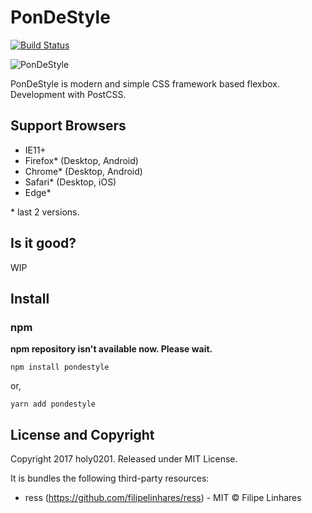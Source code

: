 # PonDeStyle 

[![Build Status](https://travis-ci.org/PonDeStyle/PonDeStyle.svg?branch=master)](https://travis-ci.org/PonDeStyle/PonDeStyle)

![PonDeStyle](https://github.com/PonDeStyle/PonDeStyle/wiki/images/pondestyle-git-wall.png)

PonDeStyle is modern and simple CSS framework based flexbox.
Development with PostCSS.

## Support Browsers

* IE11+
* Firefox* (Desktop, Android)
* Chrome* (Desktop, Android)
* Safari* (Desktop, iOS)
* Edge*

\* last 2 versions.

## Is it good?

WIP

## Install

### npm

**npm repository isn't available now. Please wait.**

``npm install pondestyle``

or,

``yarn add pondestyle``

## License and Copyright

Copyright 2017 holy0201. Released under MIT License.

It is bundles the following third-party resources:

* ress (https://github.com/filipelinhares/ress) - MIT © Filipe Linhares